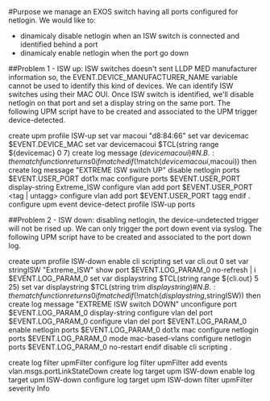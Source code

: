 #Purpose
we manage an EXOS switch having all ports configured for netlogin. 
We would like to:
- dinamicaly disable netlogin when an ISW switch is connected and identified behind a port
- dinamicaly enable netlogin when the port go down


##Problem 1 - ISW up:
ISW switches doesn't sent LLDP MED manufacturer information so, the EVENT.DEVICE_MANUFACTURER_NAME variable cannot be used to identify this kind of devices.
We can identify ISW switches using their MAC OUI.
Once ISW switch is identified, we'll disable netlogin on that port and set a display string on the same port.
The following UPM script have to be created and associated to the UPM trigger device-detected.

create upm profile ISW-up
set var macoui "d8:84:66"
set var devicemac $EVENT.DEVICE_MAC
set var devicemacoui $TCL(string range ${devicemac} 0 7)
create log message $(devicemacoui)
\#N.B.: the match function returns 0 if matched
if (!$match($devicemacoui,$macoui)) then
create log message "EXTREME ISW switch UP"
disable netlogin ports $EVENT.USER_PORT dot1x mac
configure ports $EVENT.USER_PORT display-string Extreme_ISW
configure vlan <ISW mgmt vlan> add port $EVENT.USER_PORT <tag | untagg>
configure vlan <client vlans> add port $EVENT.USER_PORT tagg
endif
.
configure upm event device-detect profile ISW-up ports <all netlogin ports>
 

##Problem 2 - ISW down:
disabling netlogin, the device-undetected trigger will not be rised up.
We can only trigger the port down event via syslog.
The following UPM script have to be created and associated to the port down log.

create upm profile ISW-down
enable cli scripting
set var cli.out 0
set var stringISW "Extreme_ISW"
show port $EVENT.LOG_PARAM_0 no-refresh | i $EVENT.LOG_PARAM_0
set var displaystring $TCL(string range ${cli.out} 5 25)
set var displaystring $TCL(string trim ${displaystring})
\#N.B.: the match function returns 0 if matched
if (!$match($displaystring,$stringISW)) then
create log message "EXTREME ISW switch DOWN"
unconfigure port $EVENT.LOG_PARAM_0 display-string
configure vlan <ISW mgmt vlan> del port $EVENT.LOG_PARAM_0
configure vlan <client vlans> del port $EVENT.LOG_PARAM_0
enable netlogin ports $EVENT.LOG_PARAM_0 dot1x mac
configure netlogin ports $EVENT.LOG_PARAM_0 mode mac-based-vlans
configure netlogin ports $EVENT.LOG_PARAM_0 no-restart
endif
disable cli scripting
.

create log filter upmFilter
configure log filter upmFilter add events vlan.msgs.portLinkStateDown
create log target upm ISW-down
enable log target upm ISW-down
configure log target upm ISW-down filter upmFilter severity Info




